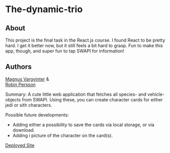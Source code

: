 # The-dynamic-trio

## About
This project is the final task in the React.js course. I found React to be pretty hard. I get it better now, but it still feels a bit hard to grasp. Fun to make this app, though, and super fun to tap SWAPI for information!

## Authors

[Magnus Vargvinter](https://github.com/MagnusVV) & <br/>
[Robin Persson](https://github.com/Robinpn)

Summary:
A cute little web application that fetches all species- and vehicle-objects from SWAPI. Using these, you can create character cards for either jedi or sith characters.

Possible future developments:

- Adding either a possibility to save the cards via local storage, or via download.
- Adding i picture of the character on the card(s).

[Deployed Site](https://sw-card-generator.vercel.app/)
